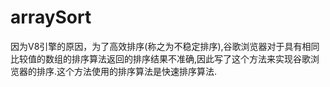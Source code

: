 # arraySort
因为V8引擎的原因，为了高效排序(称之为不稳定排序),谷歌浏览器对于具有相同比较值的数组的排序算法返回的排序结果不准确,因此写了这个方法来实现谷歌浏览器的排序.这个方法使用的排序算法是快速排序算法.
